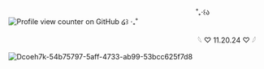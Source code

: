 ⠀⠀⠀⠀⠀⠀⠀⠀⠀⠀⠀⠀⠀⠀⠀⠀⠀⠀⠀⠀⠀⠀⠀⠀⠀⠀⠀⠀⠀⠀⠀⠀⠀⠀⠀⠀˚₊‧꒰ა ![Profile view counter on GitHub](https://komarev.com/ghpvc/?username=derealizationnss&color=grey&label=✦&style=plastic&base=0)   ໒꒱ ‧₊˚

⠀⠀⠀⠀⠀⠀⠀⠀⠀⠀⠀⠀⠀⠀⠀⠀⠀⠀⠀⠀⠀⠀⠀⠀⠀⠀⠀⠀⠀⠀⠀⠀⠀⠀⠀    ⠀𓆩  ♡  11.20.24  ♡  𓆪


![Dcoeh7k-54b75797-5aff-4733-ab99-53bcc625f7d8](https://github.com/user-attachments/assets/b39ef01f-f8ad-4475-b6c8-9390c47978b7)
